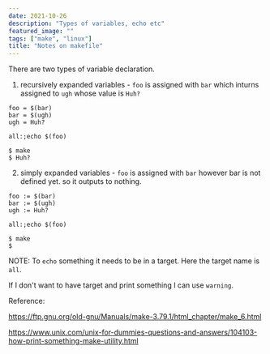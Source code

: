 ```yaml
---
date: 2021-10-26
description: "Types of variables, echo etc"
featured_image: ""
tags: ["make", "linux"]
title: "Notes on makefile"
---
```


There are two types of variable declaration.

1. recursively expanded variables - `foo` is assigned with `bar` which inturns assigned to `ugh` whose value is `Huh?`

```
foo = $(bar)
bar = $(ugh)
ugh = Huh?

all:;echo $(foo)

$ make
$ Huh?
```

2. simply expanded variables - `foo` is assigned with `bar` however bar is not defined yet. so it outputs to nothing.

```
foo := $(bar)
bar := $(ugh)
ugh := Huh?

all:;echo $(foo)

$ make
$
```

NOTE: To `echo` something it needs to be in a target. Here the target name is `all`.

If I don't want to have target and print something I can use `warning`.

Reference:

https://ftp.gnu.org/old-gnu/Manuals/make-3.79.1/html_chapter/make_6.html

https://www.unix.com/unix-for-dummies-questions-and-answers/104103-how-print-something-make-utility.html